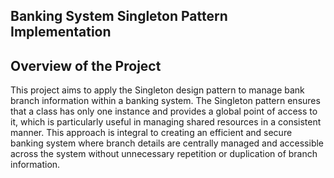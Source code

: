 ## Banking System Singleton Pattern Implementation

## Overview of the Project
This project aims to apply the Singleton design pattern to manage bank branch information within a banking system. The Singleton pattern ensures that a class has only one instance and provides a global point of access to it, which is particularly useful in managing shared resources in a consistent manner. This approach is integral to creating an efficient and secure banking system where branch details are centrally managed and accessible across the system without unnecessary repetition or duplication of branch information.

